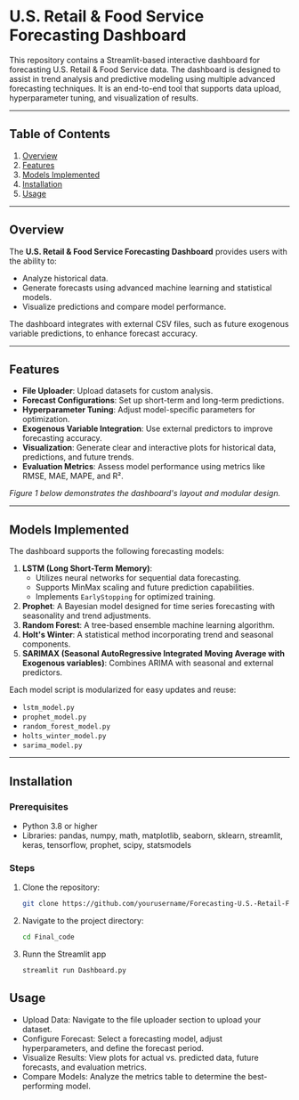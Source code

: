 # U.S. Retail & Food Service Forecasting Dashboard

This repository contains a Streamlit-based interactive dashboard for forecasting U.S. Retail & Food Service data. The dashboard is designed to assist in trend analysis and predictive modeling using multiple advanced forecasting techniques. It is an end-to-end tool that supports data upload, hyperparameter tuning, and visualization of results.

---

## **Table of Contents**
1. [Overview](#overview)
2. [Features](#features)
3. [Models Implemented](#models-implemented)
4. [Installation](#installation)
5. [Usage](#usage)

---

## **Overview**

The **U.S. Retail & Food Service Forecasting Dashboard** provides users with the ability to:
- Analyze historical data.
- Generate forecasts using advanced machine learning and statistical models.
- Visualize predictions and compare model performance.

The dashboard integrates with external CSV files, such as future exogenous variable predictions, to enhance forecast accuracy.

---

## **Features**

- **File Uploader**: Upload datasets for custom analysis.
- **Forecast Configurations**: Set up short-term and long-term predictions.
- **Hyperparameter Tuning**: Adjust model-specific parameters for optimization.
- **Exogenous Variable Integration**: Use external predictors to improve forecasting accuracy.
- **Visualization**: Generate clear and interactive plots for historical data, predictions, and future trends.
- **Evaluation Metrics**: Assess model performance using metrics like RMSE, MAE, MAPE, and R².

*Figure 1 below demonstrates the dashboard's layout and modular design.*

---

## **Models Implemented**

The dashboard supports the following forecasting models:
1. **LSTM (Long Short-Term Memory)**:
   - Utilizes neural networks for sequential data forecasting.
   - Supports MinMax scaling and future prediction capabilities.
   - Implements `EarlyStopping` for optimized training.
2. **Prophet**: A Bayesian model designed for time series forecasting with seasonality and trend adjustments.
3. **Random Forest**: A tree-based ensemble machine learning algorithm.
4. **Holt's Winter**: A statistical method incorporating trend and seasonal components.
5. **SARIMAX (Seasonal AutoRegressive Integrated Moving Average with Exogenous variables)**: Combines ARIMA with seasonal and external predictors.

Each model script is modularized for easy updates and reuse:
- `lstm_model.py`
- `prophet_model.py`
- `random_forest_model.py`
- `holts_winter_model.py`
- `sarima_model.py`

---

## **Installation**

### Prerequisites
- Python 3.8 or higher
- Libraries: pandas, numpy, math, matplotlib, seaborn, sklearn, streamlit, keras, tensorflow, prophet, scipy, statsmodels

### Steps
1. Clone the repository:
   ```bash
   git clone https://github.com/yourusername/Forecasting-U.S.-Retail-Food-Service-Dynamics-Using-Time-Series-and-ML.git

2. Navigate to the project directory:
   ```bash
   cd Final_code

3. Runn the Streamlit app
   ```bash
   streamlit run Dashboard.py

## **Usage**
- Upload Data: Navigate to the file uploader section to upload your dataset.
- Configure Forecast: Select a forecasting model, adjust hyperparameters, and define the forecast period.
- Visualize Results: View plots for actual vs. predicted data, future forecasts, and evaluation metrics.
- Compare Models: Analyze the metrics table to determine the best-performing model.
   
